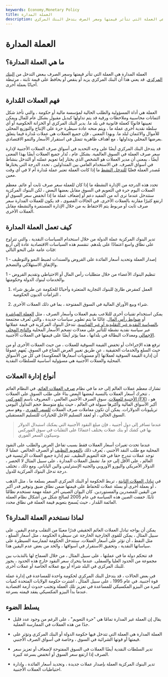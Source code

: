 ```yaml
---
keywords: Economy,Monetary Policy
title: العملة المدارة
description: العملة المدارة هي العملة التي تتأثر قيمتها وسعر الصرف بتدخل البنك المركزي.
---
```


# العملة المدارة
## ما هي العملة المدارة؟

العملة المدارة هي العملة التي تتأثر قيمتها وسعر الصرف ببعض التدخل من [البنك المركزي](/centralbank). قد يعني هذا أن البنك المركزي يزيد أو ينقص أو يحافظ على قيمة ثابتة ، مرتبطة أحيانًا بعملة أخرى.

## فهم العملات المُدارة

العملة هي أداة المسؤولية والطلب الحالية لمؤسسة مالية أو حكومة ، والتي تأخذ شكل ائتمانات محاسبية وملاحظات ورقية قد يتم تداولها كبديل مقبول بشكل عام للمال ويمكن تعيينها قانونًا كعملة قانونية في بلد ما. يدير البنك المركزي أو الخزانة الحكومية أو أي سلطة نقدية أخرى عملة ما ، ويتم منحه عادة سيطرة حرة على الإنتاج والتوزيع المحلي للأموال والائتمان لبلد ما. وبهذا المعنى ، فإن جميع العملات هي عملات مُدارة فيما يتعلق بعرضها المحلي وتداولها ، مع أهداف ظاهرية تتمثل في استقرار الأسعار والنمو الاقتصادي.

قد يتدخل البنك المركزي أيضًا على وجه التحديد في أسواق صرف العملات الأجنبية لإدارة سعر صرف العملة في السوق العالمية. بشكل عام ، تُدار جميع العملات أيضًا بهذا المعنى أيضًا ، بمعنى أن مدير العملات هو الشخص الذي يختار إما تعويم عملته أو التدخل بنشاط في أسواق الصرف. في الاستخدام العامي بين المتداولين ، تحدد الدرجة التي يختارها مُصدر العملة فعليًا [للتدخل النشط](/foreign-exchange-intervention) ما إذا كانت العملة تعتبر عملة مُدارة أم لا في أي وقت معين.

تحدد هذه الدرجة من الإدارة النشطة ما إذا كان للعملة سعر صرف ثابت أو عائم. معظم العملات اليوم حرة في التعويم في السوق مقابل بعضها البعض ، لكن البنوك المركزية ستتدخل عندما ترى أنه من المفيد دعم أو إضعاف عملة ما إذا انخفض سعر السوق أو ارتفع كثيرًا مقارنة بالعملات الأخرى. في الحالات القصوى ، قد يكون للعملات المدارة سعر صرف ثابت أو مربوط يتم الاحتفاظ به من خلال الإدارة المستمرة والنشطة مقابل العملات الأخرى.

## كيف تعمل العملة المدارة

تدير البنوك المركزية عملة الدولة من خلال استخدام السياسات النقدية ، والتي تتراوح على نطاق واسع اعتمادًا على بلدهم. تنقسم هذه السياسات الاقتصادية عادة إلى أربع فئات عامة على النحو التالي:

1 - إصدار العملة وتحديد أسعار الفائدة على القروض والسندات لضبط النمو والتوظيف والإنفاق الاستهلاكي والتضخم.

1 - تنظيم البنوك الأعضاء من خلال متطلبات رأس المال أو الاحتياطي وتقديم القروض والخدمات لبنوك الدولة وحكومتها.

1. العمل كمقرض طارئ للبنوك التجارية المتعثرة وأحيانًا للحكومة عن طريق شراء التزامات الديون الحكومية ،

1. شراء وبيع الأوراق المالية في السوق المفتوحة ، بما في ذلك العملات الأخرى.

يمكن استخدام تقنيات أخرى للتلاعب بقيم العملات وأسعار الصرف ، مثل [العملة المباشرة](/exchangecontrol) أو [ضوابط رأس المال](/capital_conrol). غالبًا ما يتم تطوير سياسات جديدة ، والتي تُعرف مجتمعة [بالسياسة النقدية غير التقليدية أو غير القياسية](/nonstandard-monetary-policy). تتدخل البنوك المركزية في قيمة عملاتها عبر سياسة نقدية نشطة للتأثير على معدلات تضخم الأسعار المحلية [والناتج المحلي الإجمالي](/gdp) ومعدلات البطالة في بلدانها ، مما يؤثر أيضًا على قيمتها في العملات الأجنبية.

ترفع هذه الإجراءات أو تخفض القيمة السوقية للعملات ، من حيث العملات الأخرى أو من حيث السلع والخدمات الحقيقية ، عن طريق تغيير العرض المتاح في السوق. يُفهم عمومًا أن إدارة القيمة السوقية لعملاتها (أو مستويات أسعارها المعكوسة) في كل من الأسواق المحلية والعملات الأجنبية هي مسؤولية أساسية للسلطات النقدية.

## أنواع إدارة العملات

تشارك معظم عملات العالم إلى حد ما في نظام [صرف العملات العائم](/floatingexchangerate). في النظام العائم ، تتحرك أسعار العملات بالنسبة لبعضها البعض بناءً على طلب السوق على العملات [الأجنبية للعملات](/foreign-exchange). سوق الصرف الأجنبي العالمي ، المعروف باسم [الفوركس (FX)](/forex) ، هو أكبر الأسواق المالية وأكثرها سيولة في العالم ، حيث يبلغ متوسط حجم التداول اليومي تريليونات الدولارات. يمكن أن تكون معاملات صرف العملات [للسعر الفوري](/spotprice) ، وهو سعر السوق الحالي ، أو لعقد التسليم الآجل للخيارات للتسليم المستقبلي.

> عندما تسافر إلى دول أجنبية ، فإن مبلغ النقود الأجنبية التي يمكنك استبدال الدولار بها في كشك أو بنك عملات يختلف اعتمادًا على التقلبات في سوق الفوركس وسيكون السعر الفوري.

>

عندما تحدث تغيرات أسعار العملات فقط بسبب تفاعل العرض والطلب على النقود المحلية مع طلب النقد الأجنبي ، يُعرف ذلك [بالتعويم النظيف](/clean-float) أو الصرف الخالص. عمليا لا توجد عملات تندرج حقا في فئة التعويم النظيف. تتم إدارة جميع العملات الرئيسية في العالم ، على الأقل إلى حد ما. تشمل العملات المدارة ، على سبيل المثال لا الحصر ، الدولار الأمريكي واليورو الأوروبي والجنيه الإسترليني والين الياباني. ومع ذلك ، تختلف درجة تدخل البنوك المركزية للدول.

في [تبادل العملات الثابتة](/fixedexchangerate) ، تربط الحكومة أو البنك المركزي السعر بسلعة ما ، مثل الذهب ، أو بعملة أخرى أو بسلة عملات للحفاظ على قيمتها ضمن نطاق ضيق وتوفير قدر أكبر من اليقين للمصدرين والمستوردين. كان اليوان الصيني آخر عملة مهمة تستخدم نظامًا ثابتًا. خففت الصين هذه السياسة في عام 2005 لصالح شكل من أشكال نظام العملة العائمة المُدار ، حيث يُسمح بتعويم قيمة العملة في نطاق محدد.

## لماذا نستخدم العملة المدارة؟

يمكن أن يواجه تبادل العملات العائم الحقيقي قدرًا معينًا من التقلب وعدم اليقين. على سبيل المثال ، يمكن للقوى الخارجية الخارجة عن سيطرة الحكومة ، مثل أسعار السلع ، مثل النفط ، أن تؤثر على أسعار العملات. ستتدخل الحكومة لممارسة السيطرة على سياساتها النقدية ، وتحقيق الاستقرار في أسواقها ، والحد من بعض عدم اليقين هذا.

قد تتحكم دولة ما في عملتها ، على سبيل المثال ، من خلال السماح لها بالتذبذب بين مجموعة من الحدود العليا والسفلى. عندما يتحرك سعر النقود خارج هذه الحدود ، يجوز للبنك المركزي في البلد شراء أو بيع عملاته الخاصة أو عملات أخرى.

في بعض الحالات ، قد يتدخل البنك المركزي لحكومة واحدة للمساعدة في إدارة عملة قوة أجنبية. في عام 1995 ، على سبيل المثال ، اشترت حكومة الولايات المتحدة كميات كبيرة من البيزو المكسيكي للمساعدة في تعزيز تلك العملة وتجنب حدوث أزمة اقتصادية عندما بدأ البيزو المكسيكي يفقد قيمته بسرعة.

## يسلط الضوء

- يقال إن العملة غير المدارة تمامًا هي "حرة التعويم" ، على الرغم من وجود عدد قليل جدًا من هذه العملات في الممارسة العملية.

- العملة المدارة هي العملة التي تتدخل فيها حكومة الدولة أو البنك المركزي وتؤثر على قيمتها أو قوتها الشرائية في السوق ، وخاصة في أسواق الصرف الأجنبي.

- تدير السلطات النقدية أيضًا العملات في السوق المفتوحة لإضعاف أو تعزيز سعر الصرف إذا ارتفع سعر السوق أو انخفض بسرعة كبيرة.

- تدير البنوك المركزية العملة بإصدار عملات جديدة ، وتحديد أسعار الفائدة ، وإدارة احتياطيات العملات الأجنبية.

